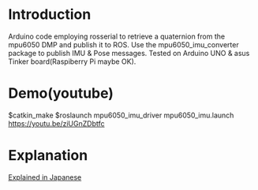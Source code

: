 # Introduction
Arduino code employing rosserial to retrieve a quaternion from the mpu6050 DMP and publish it to ROS. Use the mpu6050_imu_converter package to publish IMU & Pose messages.
Tested on Arduino UNO & asus Tinker board(Raspiberry Pi maybe OK).

# Demo(youtube)
$catkin_make
$roslaunch mpu6050_imu_driver mpu6050_imu.launch
https://youtu.be/ziUGnZDbtfc

# Explanation
<a href="https://memo.soarcloud.com/mpu6050%e3%82%92%e3%83%ad%e3%83%9c%e3%83%83%e3%83%88%e3%81%ab%e7%b5%84%e3%81%bf%e8%be%bc%e3%82%82%e3%81%86/">Explained in Japanese</a>
